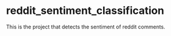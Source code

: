 # reddit_sentiment_classification
This is the project that detects the sentiment of reddit comments.
